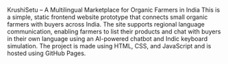 KrushiSetu – A Multilingual Marketplace for Organic Farmers in India
This is a simple, static frontend website prototype that connects small organic farmers with buyers across India. The site supports regional language communication, enabling farmers to list their products and chat with buyers in their own language using an AI-powered chatbot and Indic keyboard simulation. The project is made using HTML, CSS, and JavaScript and is hosted using GitHub Pages.
